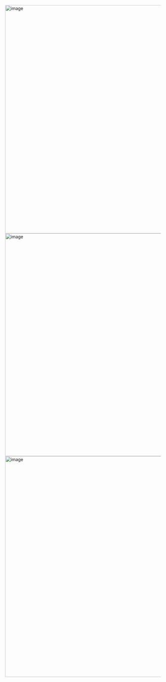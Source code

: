 <img width="1362" height="736" alt="image" src="https://github.com/user-attachments/assets/137cdf52-564b-4218-95dc-6c11bba661e9" />
<img width="1366" height="718" alt="image" src="https://github.com/user-attachments/assets/9c208060-64a6-4bc5-9c12-5790c57b31f9" />
<img width="1366" height="712" alt="image" src="https://github.com/user-attachments/assets/0b967342-1d4d-4248-9e2f-9ac631200158" />




